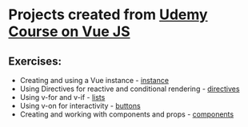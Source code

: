 # Projects created from [Udemy Course on Vue JS](https://www.udemy.com/vue-web-apps/learn/v4/overview)

## Exercises:

* Creating and using a Vue instance - [instance](instance/index.html) 
* Using Directives for reactive and conditional rendering - [directives](directives/index.html)
* Using v-for and v-if - [lists](lists/index.html)
* Using v-on for interactivity - [buttons](buttons/index.html)
* Creating and working with components and props - [components](components/index.html)
